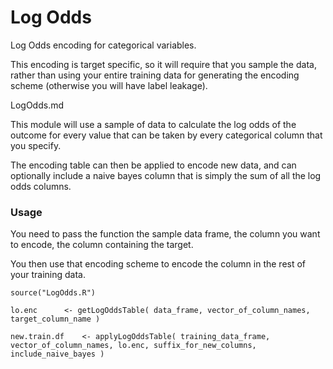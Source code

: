 Log Odds
=====

Log Odds encoding for categorical variables.

This encoding is target specific, so it will require that you sample the data, rather than using
your entire training data for generating the encoding scheme (otherwise you will have label leakage).

LogOdds.md

This module will use a sample of data to calculate the log odds of the outcome for every value
that can be taken by every categorical column that you specify.


The encoding table can then be applied to encode new data, and can optionally include a naive bayes
column that is simply the sum of all the log odds columns.


### Usage

You need to pass the function the sample data frame, the column you want to encode, the column containing
the target.

You then use that encoding scheme to encode the column in the rest of your training data.


``` 
source("LogOdds.R")

lo.enc 		<- getLogOddsTable( data_frame, vector_of_column_names, target_column_name )

new.train.df   	<- applyLogOddsTable( training_data_frame, vector_of_column_names, lo.enc, suffix_for_new_columns, include_naive_bayes )

```



